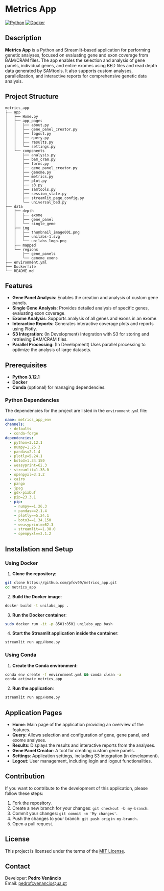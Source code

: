 # Metrics App

[![Python](https://img.shields.io/badge/python-3.12.1-blue.svg)](https://www.python.org/downloads/release/python-3121/)
[![Docker](https://img.shields.io/badge/docker-available-blue)](https://www.docker.com/)

## Description

**Metrics App** is a Python and Streamlit-based application for performing genetic analyses, focused on evaluating gene and exon coverage from BAM/CRAM files. The app enables the selection and analysis of gene panels, individual genes, and entire exomes using BED files and read depth data generated by SAMtools. It also supports custom analyses, parallelization, and interactive reports for comprehensive genetic data analysis.

## Project Structure

```
metrics_app
├── app
│   ├── Home.py
│   ├── app_pages
│   │   ├── about.py
│   │   ├── gene_panel_creator.py
│   │   ├── logout.py
│   │   ├── query.py
│   │   ├── results.py
│   │   └── settings.py
│   └── components
│       ├── analysis.py
│       ├── bam_cram.py
│       ├── forms.py
│       ├── gene_panel_creator.py
│       ├── genome.py
│       ├── metrics.py
│       ├── plot.py
│       ├── s3.py
│       ├── samtools.py
│       ├── session_state.py
│       ├── streamlit_page_config.py
│       └── universal_bed.py
├── data
│   ├── depth
│   │   ├── exome
│   │   ├── gene_panel
│   │   └── single_gene
│   ├── img
│   │   ├── thumbnail_image001.png
│   │   ├── unilabs-1.svg
│   │   └── unilabs_logo.png
│   ├── mapped
│   └── regions
│       ├── gene_panels
│       └── genome_exons
├── environment.yml
├── Dockerfile
└── README.md
```

## Features

- **Gene Panel Analysis**: Enables the creation and analysis of custom gene panels.
- **Single Gene Analysis**: Provides detailed analysis of specific genes, evaluating exon coverage.
- **Exome Analysis**: Supports analysis of all genes and exons in an exome.
- **Interactive Reports**: Generates interactive coverage plots and reports using Plotly.
- **S3 Integration**: (In Development) Integration with S3 for storing and retrieving BAM/CRAM files.
- **Parallel Processing**: (In Development) Uses parallel processing to optimize the analysis of large datasets.

## Prerequisites

- **Python 3.12.1**
- **Docker**
- **Conda** (optional) for managing dependencies.

### Python Dependencies

The dependencies for the project are listed in the `environment.yml` file:

```yaml
name: metrics_app_env
channels:
  - defaults
  - conda-forge
dependencies:
  - python=3.12.1
  - numpy=1.26.3
  - pandas=2.1.4
  - plotly=5.24.1
  - boto3=1.34.150
  - weasyprint=62.3
  - streamlit=1.38.0
  - openpyxl=3.1.2
  - cairo
  - pango
  - jpeg
  - gdk-pixbuf
  - pip=23.3.1
  - pip:
    - numpy==1.26.3
    - pandas==2.1.4
    - plotly==5.24.1
    - boto3==1.34.150
    - weasyprint==62.3
    - streamlit==1.38.0
    - openpyxl==3.1.2

```

## Installation and Setup

### Using Docker

1. **Clone the repository**:

```bash
git clone https://github.com/pfcv99/metrics_app.git
cd metrics_app
```

2. **Build the Docker image**:

```bash
docker build -t unilabs_app .
```

3. **Run the Docker container**:

```bash
sudo docker run -it -p 8501:8501 unilabs_app bash
```

4. **Start the Streamlit application inside the container**:

```bash
streamlit run app/Home.py
```

### Using Conda

1. **Create the Conda environment**:

```bash
conda env create -f environment.yml && conda clean -a
conda activate metrics_app
```

2. **Run the application**:

```bash
streamlit run app/Home.py
```

## Application Pages

- **Home**: Main page of the application providing an overview of the features.
- **Query**: Allows selection and configuration of gene, gene panel, and exome analyses.
- **Results**: Displays the results and interactive reports from the analyses.
- **Gene Panel Creator**: A tool for creating custom gene panels.
- **Settings**: Application settings, including S3 integration (in development).
- **Logout**: User management, including login and logout functionalities.

## Contribution

If you want to contribute to the development of this application, please follow these steps:

1. Fork the repository.
2. Create a new branch for your changes: `git checkout -b my-branch`.
3. Commit your changes: `git commit -m 'My changes'`.
4. Push the changes to your branch: `git push origin my-branch`.
5. Open a pull request.

## License

This project is licensed under the terms of the [MIT License](LICENSE).

## Contact

Developer: **Pedro Venâncio**  
Email: [pedrofcvenancio@ua.pt](mailto:pedrofcvenancio@ua.pt)